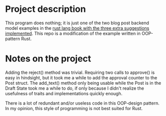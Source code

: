 # Project description

This program does nothing; it is just one of the two blog post backend model examples in the [rust lang book with the three extra suggestions implemented](https://doc.rust-lang.org/stable/book/ch17-03-oo-design-patterns.html#trade-offs-of-the-state-pattern). This repo is a modification of the example written in OOP-pattern Rust. 

# Notes on the project

Adding the reject() method was trivial. Requiring two calls to approve() is easy in hindsight, but it took me a while to add the approval counter to the Post struct. The add_text() method only being usable while the Post is in the Draft State took me a while to do, if only because I didn't realize the usefulness of traits and implementations quickly enough. 

There is a lot of redundant and/or useless code in this OOP-design pattern. In my opinion, this style of programming is not best suited for Rust.